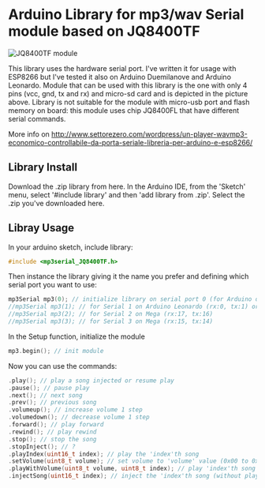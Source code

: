 # Arduino Library for mp3/wav Serial module based on JQ8400TF

![JQ8400TF module](https://github.com/Cyb3rn0id/mp3Serial_JQ8400TF/blob/master/documents/mp3wav_module.jpg)

This library uses the hardware serial port. I've written it for usage with ESP8266 but I've tested it also on Arduino Duemilanove and Arduino Leonardo. Module that can be used with this library is the one with only 4 pins (vcc, gnd, tx and rx) and micro-sd card and is depicted in the picture above. Library is not suitable for the module with micro-usb port and flash memory on board: this module uses chip JQ8400FL that have different serial commands.

More info on http://www.settorezero.com/wordpress/un-player-wavmp3-economico-controllabile-da-porta-seriale-libreria-per-arduino-e-esp8266/

## Library Install

Download the .zip library from here. In the Arduino IDE, from the 'Sketch' menu, select '#include library' and then 'add library from .zip'. Select the .zip you've downloaded here.

## Libray Usage

In your arduino sketch, include library:

```C
#include <mp3serial_JQ8400TF.h>
```

Then instance the library giving it the name you prefer and defining which serial port you want to use:

```C
mp3Serial mp3(0); // initialize library on serial port 0 (for Arduino duemilanove, ESP8266 and others)
//mp3Serial mp3(1); // for Serial 1 on Arduino Leonardo (rx:0, tx:1) or Mega (rx:19, tx:18)
//mp3Serial mp3(2); // for Serial 2 on Mega (rx:17, tx:16)
//mp3Serial mp3(3); // for Serial 3 on Mega (rx:15, tx:14)
```

In the Setup function, initialize the module

```C
mp3.begin(); // init module
```

Now you can use the commands:

```C
.play(); // play a song injected or resume play
.pause(); // pause play
.next(); // next song
.prev(); // previous song
.volumeup(); // increase volume 1 step
.volumedown(); // decrease volume 1 step
.forward(); // play forward
.rewind(); // play rewind
.stop(); // stop the song
.stopInject(); // ?
.playIndex(uint16_t index); // play the 'index'th song
.setVolume(uint8_t volume); // set volume to 'volume' value (0x00 to 0x30)
.playWithVolume(uint8_t volume, uint8_t index); // play 'index'th song at 'volume' volume value
.injectSong(uint16_t index); // inject the 'index'th song (without playing it)
```
